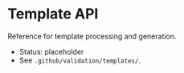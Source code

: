 # Template API

Reference for template processing and generation.

- Status: placeholder
- See `.github/validation/templates/`.
